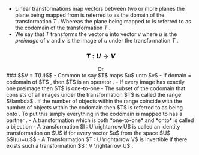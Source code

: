 - Linear transformations map vectors between two or more planes the plane being mapped from is referred to as the domain of the transformation $T$ . Whereas the plane being mapped to is referred to as the codomain of the transformation $T$ . 
- We say that $T$ transforms the vector $u$ into vector $v$ where $u$ is the *preimage* of $v$ and $v$ is the image of $u$ under the transformation $T$ . 
### $$ T : U\rightarrow V$$
<center> Or </center>
### $$V = T(U)$$
- Common to say $T$ maps $u$ unto $v$ 
- If domain = codomain of $T$ , then $T$ is an operator . 
- If every image has exactly one preimage then $T$ is one-to-one
- The subset of the codomain that consists of all images under the transformation $T$ is called the range $\lambda$ .  if the number of objects within the range coincide with the number of objects within the codomain then $T$ is referred to as being onto . To put this simply everything in the codomain is mapped to has a partner . 
- A transformation which is both *one-to-one* and *onto* is called a bijection 
- A transformation $I : U \rightarrow U$ is called an identity transformation on $U$ if for every vector $u$ from the space $U$ $$I(u)=u.$$
- A Transformation $T : U \rightarrow V$ is Invertible if there exists such a transformation $S : V \rightarrow U$  .